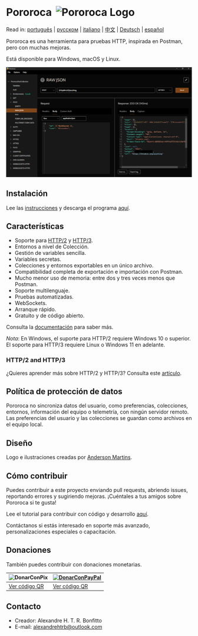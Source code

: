 <h1>Pororoca <img style="margin: 4px 0 0 4px" height="32" src="pororoca.png" alt="Pororoca Logo"/></h1>

Read in: [português](README_pt.md) | [русском](README_ru.md) | [italiano](README_it.md) | [中文](README_zh-cn.md) | [Deutsch](README_de.md) | [español](README_es.md)

Pororoca es una herramienta para pruebas HTTP, inspirada en Postman, pero con muchas mejoras.

Está disponible para Windows, macOS y Linux.

![EjemploVista](./misc/example_screen_en.png)

## Instalación

Lee las [instrucciones](https://pororoca.io/docs/installation) y descarga el programa [aquí](https://github.com/alexandrehtrb/Pororoca/releases).

## Características

* Soporte para [HTTP/2](https://http2.github.io/) y [HTTP/3](https://developers.cloudflare.com/http3/).
* Entornos a nivel de Colección.
* Gestión de variables sencilla.
* Variables secretas.
* Colecciones y entornos exportables en un único archivo.
* Compatibilidad completa de exportación e importación con Postman.
* Mucho menor uso de memoria: entre dos y tres veces menos que Postman.
* Soporte multilenguaje.
* Pruebas automatizadas.
* WebSockets.
* Arranque rápido.
* Gratuito y de código abierto.

Consulta la [documentación](https://pororoca.io/docs/) para saber más.

*Nota*: En Windows, el suporte para HTTP/2 requiere Windows 10 o superior. El soporte para HTTP/3 requiere Linux o Windows 11 en adelante.

### HTTP/2 and HTTP/3

¿Quieres aprender más sobre HTTP/2 y HTTP/3? Consulta este [artículo](https://alexandrehtrb.github.io/posts/2024/03/http2-and-http3-explained/).

## Política de protección de datos

Pororoca no sincroniza datos del usuario, como preferencias, colecciones, entornos, información del equipo o telemetría, con ningún servidor remoto. Las preferencias del usuario y las colecciones se guardan como archivos en el equipo local.

## Diseño

Logo e ilustraciones creadas por [Anderson Martins](https://www.behance.net/am-dsgn).

## Cómo contribuir

Puedes contribuir a este proyecto enviando pull requests, abriendo issues, reportando errores y sugiriendo mejoras. ¡Cuéntales a tus amigos sobre Pororoca si te gusta!

Lee el tutorial para contribuir con código y desarrollo [aquí](CONTRIBUTING.md).

Contáctanos si estás interesado en soporte más avanzado, personalizaciones especiales o capacitación.

## Donaciones

También puedes contribuir con donaciones monetarias.

| ![DonarConPix](./misc/pix_botao_doacao.png) | [![DonarConPayPal](./misc/paypal_donation_button.png)](https://www.paypal.com/donate/?hosted_button_id=NUADRWF3WNYQ2) |
|--|--|
| [Ver código QR](./misc/pix_doacao_qr_code.png) | [Ver código QR](./misc/paypal_donation_qr_code.png) |

## Contacto

* Creador: Alexandre H. T. R. Bonfitto
* E-mail: alexandrehtrb@outlook.com